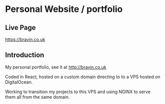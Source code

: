 # Personal Website / portfolio
## Live Page

https://bravin.co.uk

## Introduction

My personal portfolio, see it at http://bravin.co.uk

Coded in React, hosted on a custom domain directing to to a VPS hosted on DigitalOcean.

Working to transition my projects to this VPS and using NGINX to serve them all from the same domain.